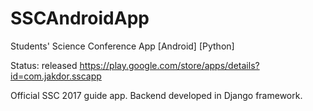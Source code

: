 # SSCAndroidApp
Students' Science Conference App [Android] [Python]

Status: released
https://play.google.com/store/apps/details?id=com.jakdor.sscapp

Official SSC 2017 guide app. Backend developed in Django framework.
